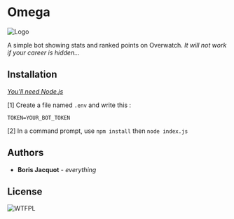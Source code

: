 # Omega

![Logo](https://i.imgur.com/4aVaKWC.png)

A simple bot showing stats and ranked points on Overwatch. *It will not work if your career is hidden...*

## Installation

*[You'll need Node.js](https://nodejs.org/)*

[1] Create a file named `.env` and write this :

```
TOKEN=YOUR_BOT_TOKEN
```

[2] In a command prompt, use `npm install` then `node index.js`

## Authors
* **Boris Jacquot** - *everything*

## License

![WTFPL](http://www.wtfpl.net/wp-content/uploads/2012/12/wtfpl-badge-2.png)